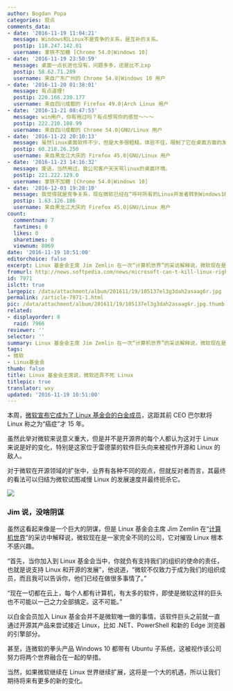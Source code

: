 ```yaml
---
author: Bogdan Popa
categories: 观点
comments_data:
- date: '2016-11-19 11:04:21'
  message: Windows和Linux不是竞争的关系，是互补的关系。
  postip: 118.247.142.81
  username: 拿铁不加糖 [Chrome 54.0|Windows 10]
- date: '2016-11-19 23:50:59'
  message: 桌面一点长进也没有，问题多多，还是比不上xp
  postip: 58.62.71.209
  username: 来自广东广州的 Chrome 54.0|Windows 10 用户
- date: '2016-11-20 01:38:01'
  message: 有点道理!
  postip: 220.166.230.177
  username: 来自四川成都的 Firefox 49.0|Arch Linux 用户
- date: '2016-11-21 08:47:53'
  message: win用户，你有用过吗？有点想骂你的感觉～～～
  postip: 222.210.108.99
  username: 来自四川成都的 Chrome 54.0|GNU/Linux 用户
- date: '2016-11-22 20:10:13'
  message: 虽然linux桌面软件不少，但是大多很粗糙，体验不佳，限制了它在桌面方面的发展；当然精品也有，只是不多。
  postip: 60.218.26.250
  username: 来自黑龙江大庆的 Firefox 45.0|GNU/Linux 用户
- date: '2016-11-23 14:16:32'
  message: 废话，当然用过，我公司客户天天骂linux的桌面环境。
  postip: 221.222.129.0
  username: 拿铁不加糖 [Chrome 54.0|Windows 10]
- date: '2016-12-03 19:28:10'
  message: 我觉得就是竞争关系，现在微软已经在“呼吁所有的Linux开发者转到Windows10平台”了。这就说明微软想要慢慢吞掉Linux。因为Windows10中已经集成了Linux子系统，所以只要安装了Windows10，就不用安装Linux了（对一般的用户来说是一举两得），无论Linux以后发展的多出色，都会被微软吸收（它可以直接拿来集成到win10子系统中），而Linux却得不到多大好处，最后Windows10会越来越壮大，Linux会因为Windows10的排挤死掉很多发行版（包括Ubuntu）。
  postip: 1.63.126.186
  username: 来自黑龙江大庆的 Firefox 45.0|GNU/Linux 用户
count:
  commentnum: 7
  favtimes: 0
  likes: 0
  sharetimes: 0
  viewnum: 8069
date: '2016-11-19 10:51:00'
editorchoice: false
excerpt: Linux 基金会主席 Jim Zemlin 在一次“计算机世界”的采访解释说，微软现在是一家完全不同的公司，它对摧毁 Linux 根本不感兴趣。
fromurl: http://news.softpedia.com/news/microsoft-can-t-kill-linux-right-now-the-linux-foundation-director-says-510327.shtml
id: 7971
islctt: true
largepic: /data/attachment/album/201611/19/105137el3g3dah2asaag6r.jpg
permalink: /article-7971-1.html
pic: /data/attachment/album/201611/19/105137el3g3dah2asaag6r.jpg.thumb.jpg
related:
- displayorder: 0
  raid: 7966
reviewer: ''
selector: ''
summary: Linux 基金会主席 Jim Zemlin 在一次“计算机世界”的采访解释说，微软现在是一家完全不同的公司，它对摧毁 Linux 根本不感兴趣。
tags:
- 微软
- Linux基金会
thumb: false
title: Linux 基金会主席说，微软还弄不死 Linux
titlepic: true
translator: wxy
updated: '2016-11-19 10:51:00'
---
```


本周，[微软宣布它成为了 Linux 基金会的白金成员](/article-7966-1.html)，这距其前 CEO 巴尔默将 Linux 称之为“癌症”才 15 年。


虽然此举对微软来说意义重大，但是并不是开源界的每个人都认为这对于 Linux 来说是好的变化，特别是这家位于雷德蒙的软件巨头向来被视作开源和 Linux 的敌人。


对于微软在开源领域的扩张中，业界有各种不同的观点，但就反对者而言，其最终的看法可以归结为微软试图减慢 Linux 的发展速度并最终扼杀它。


![](/data/attachment/album/201611/19/105137el3g3dah2asaag6r.jpg)


### Jim 说，没啥阴谋


虽然这看起来像是一个巨大的阴谋，但是 Linux 基金会主席 Jim Zemlin 在“[计算机世界](http://www.computerworld.com/article/3142453/open-source-tools/microsoft-really-has-changed-linux-foundation-chief-says.html#tk.rss_all)”的采访中解释说，微软现在是一家完全不同的公司，它对摧毁 Linux 根本不感兴趣。


“首先，当你加入到 Linux 基金会当中，你就负有支持我们的组织的使命的责任，也就是说支持 Linux 和开源的发展”，他说道，“微软不仅致力于成为我们的组织成员，而且我可以告诉你，他们已经在做很多事情了。”


“现在一切都在云上，每个人都有计算机，有太多的软件，即使是微软这样的巨头也不可能以一己之力全部搞定。这不可能。”


以白金会员加入 Linux 基金会并不是微软唯一做的事情，该软件巨头之前就一直通过开源其产品来尝试接近 Linux，比如 .NET、PowerShell 和新的 Edge 浏览器的引擎部分。 


甚至，连微软的拳头产品 Windows 10 都带有 Ubuntu 子系统，这被视作该公司努力将两个世界融合在一起的举措。


当然，如果微软继续在 Linux 世界继续扩展，这将是一个大的机遇，所以让我们期待将来有更多的新的变化。